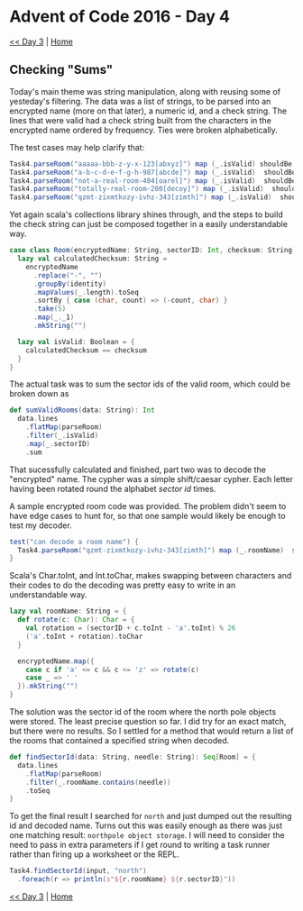 # Advent of Code 2016 - Day 4

[<< Day 3](./day3) | [Home](./) 

## Checking "Sums"

Today's main theme was string manipulation, along with reusing some of yesteday's
filtering. The data was a list of strings, to be parsed into an encrypted name (more 
on that later), a numeric id, and a check string. The lines that were valid had a 
check string built from the characters in the encrypted name ordered by frequency. 
Ties were broken alphabetically.

The test cases may help clarify that:

```scala
Task4.parseRoom("aaaaa-bbb-z-y-x-123[abxyz]") map (_.isValid) shouldBe Some(true)
Task4.parseRoom("a-b-c-d-e-f-g-h-987[abcde]") map (_.isValid)  shouldBe Some(true)
Task4.parseRoom("not-a-real-room-404[oarel]") map (_.isValid)  shouldBe Some(true)
Task4.parseRoom("totally-real-room-200[decoy]") map (_.isValid)  shouldBe Some(false)
Task4.parseRoom("qzmt-zixmtkozy-ivhz-343[zimth]") map (_.isValid)  shouldBe Some(true)
```

Yet again scala's collections library shines through, and the steps to build the check 
string can just be composed together in a easily understandable way. 

```scala
case class Room(encryptedName: String, sectorID: Int, checksum: String) {
  lazy val calculatedChecksum: String =
    encryptedName
      .replace("-", "")
      .groupBy(identity)
      .mapValues(_.length).toSeq
      .sortBy { case (char, count) => (-count, char) }
      .take(5)
      .map(_._1)
      .mkString("")

  lazy val isValid: Boolean = {
    calculatedChecksum == checksum
  }
}
```

The actual task was to sum the sector ids of the valid room, which could be broken down as

```scala
def sumValidRooms(data: String): Int 
  data.lines
    .flatMap(parseRoom)
    .filter(_.isValid)
    .map(_.sectorID)
    .sum
```

That sucessfully calculated and finished, part two was to decode the "encrypted" name. The
cypher was a simple shift/caesar cypher. Each letter having been rotated round the 
alphabet *sector id* times. 

A sample encrypted room code was provided. The problem didn't seem to have edge cases to hunt
for, so that one sample would likely be enough to test my decoder.

```scala
test("can decode a room name") {
  Task4.parseRoom("qzmt-zixmtkozy-ivhz-343[zimth]") map (_.roomName)  shouldBe Some("very encrypted name")
}
```

Scala's Char.toInt, and Int.toChar, makes swapping between characters and their codes to
do the decoding was pretty easy to write in an understandable way.

```scala
lazy val roomName: String = {
  def rotate(c: Char): Char = {
    val rotation = (sectorID + c.toInt - 'a'.toInt) % 26
    ('a'.toInt + rotation).toChar
  }

  encryptedName.map({
    case c if 'a' <= c && c <= 'z' => rotate(c)
    case _ => ' '
  }).mkString("")
}

```

The solution was the sector id of the room where the north pole objects were stored. The least
precise question so far. I did try for an exact match, but there were no results. So I settled
for a method that would return a list of the rooms that contained a specified string when 
decoded. 

```scala
def findSectorId(data: String, needle: String): Seq[Room] = {
  data.lines
    .flatMap(parseRoom)
    .filter(_.roomName.contains(needle))
    .toSeq
}
```

To get the final result I searched for `north` and just dumped out the resulting id and decoded 
name. Turns out this was easily enough as there was just one matching result: `northpole object
storage`. I will need to consider the need to pass in extra parameters if I get round to writing
a task runner rather than firing up a worksheet or the REPL.

```scala
Task4.findSectorId(input, "north")
  .foreach(r => println(s"${r.roomName} ${r.sectorID}"))
```

[<< Day 3](./day3) | [Home](./) 
